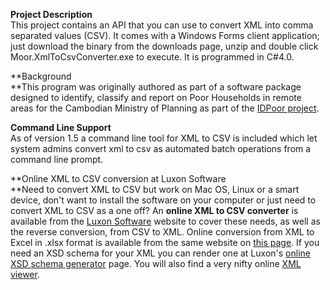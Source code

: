 <div class="wikidoc">

**Project Description**  
This project contains an API that you can use to convert XML into comma separated values (CSV). It comes with a Windows Forms client application; just download the binary from the downloads page, unzip and double click Moor.XmlToCsvConverter.exe to execute. It is programmed in C#4.0.

**Background  
**This program was originally authored as part of a software package designed to identify, classify and report on Poor Households in remote areas for the Cambodian Ministry of Planning as part of the [IDPoor project](http://www.mop.gov.kh/Projects/IDPoor/tabid/154/Default.aspx "IDPoor Project ").

**Command Line Support**  
As of version 1.5 a command line tool for XML to CSV is included which let system admins convert xml to csv as automated batch operations from a command line prompt.

**Online XML to CSV conversion at Luxon Software  
**Need to convert XML to CSV but work on Mac OS, Linux or a smart device, don't want to install the software on your computer or just need to convert XML to CSV as a one off? An **online XML to CSV converter** is available from the [Luxon Software](http://www.luxonsoftware.com/ "Luxon Online XML to CSV Converter") website to cover these needs, as well as the reverse conversion, from CSV to XML. Online conversion from XML to Excel in .xlsx format is available from the same website on [this page](http://www.luxonsoftware.com/opensource/xmltoexcel "Online XML to Excel converter "). If you need an XSD schema for your XML you can render one at Luxon's [online XSD schema generator](http://www.luxonsoftware.com/converter/xmltoxsd) page. You will also find a very nifty online [XML viewer](http://www.luxonsoftware.com/xmlviewer "Online XML viewer and visualizer").

</div>
